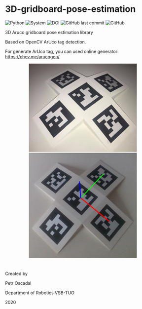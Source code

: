 # 3D-gridboard-pose-estimation
![Python](https://img.shields.io/badge/Python-2.7-green)
![System](https://img.shields.io/badge/System-Linux|Windows-green)
![DOI](https://img.shields.io/badge/doi-https://doi.org/10.3390/s20174825-green)
![GitHub last commit](https://img.shields.io/github/last-commit/robot-vsb-cz/3D-gridboard-pose-estimation) 
![GitHub](https://img.shields.io/github/license/robot-vsb-cz/3D-gridboard-pose-estimation)

3D Aruco gridboard pose estimation library

Based on OpenCV ArUco tag detection.  

For generate ArUco tag, you can used online generator: https://chev.me/arucogen/

<p align="center">
  <img src="images/Gridboard.jpg" width="350">
  <img src="images/DetectedGridboard.png" width="350" >
</p>


#
Created by 

Petr Oscadal 

Department of Robotics VSB-TUO

2020
#